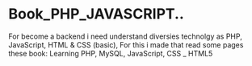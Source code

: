 # Book_PHP_JAVASCRIPT..
For become a backend i need understand diversies technolgy as PHP, JavaScript, HTML &amp; CSS (basic), For this i made that read some pages these book: Learning PHP, MySQL, JavaScript, CSS _ HTML5
